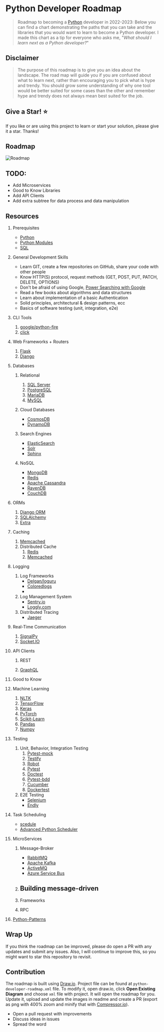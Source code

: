 # Python Developer Roadmap

> Roadmap to becoming a [Python](https://www.python.org/) developer in 2022-2023:
> Below you can find a chart demonstrating the paths that you can take and the libraries that you would want to learn to become a Python developer. I made this chart as a tip for everyone who asks me, "_What should I learn next as a Python developer?_"

## Disclaimer

> The purpose of this roadmap is to give you an idea about the landscape. The road map will guide you if you are confused about what to learn next, rather than encouraging you to pick what is hype and trendy. You should grow some understanding of why one tool would be better suited for some cases than the other and remember hype and trendy does not always mean best suited for the job.

## Give a Star! :star:

If you like or are using this project to learn or start your solution, please give it a star. Thanks!

## Roadmap

![Roadmap](./python-developer-roadmap.png)

## TODO:

- Add Microservices
- Good to Know Libraries
- Add API Clients
- Add extra subtree for data process and data manipulation

## Resources

1. Prerequisites

   - [Python](https://docs.python.org/3/tutorial/index.html)
   - [Python Modules](https://docs.python.org/3/tutorial/modules.html)
   - [SQL](https://www.w3schools.com/sql/default.asp)

2. General Development Skills

   - Learn GIT, create a few repositories on GitHub, share your code with other people
   - Know HTTP(S) protocol, request methods (GET, POST, PUT, PATCH, DELETE, OPTIONS)
   - Don't be afraid of using Google, [Power Searching with Google](http://www.powersearchingwithgoogle.com/)
   - Read a few books about algorithms and data structures
   - Learn about implementation of a basic Authentication
   - Solid principles, architectural & design patterns, ecc
   - Basics of software testing (unit, integration, e2e)

3. CLI Tools

   1. [google/python-fire](https://github.com/google/python-fire)
   2. [click](https://click.palletsprojects.com/en/8.0.x/)

4. Web Frameworks + Routers

   1. [Flask](https://flask.palletsprojects.com/en/2.0.x/)
   2. [Django](https://www.djangoproject.com/)

5. Databases

   1. Relational

      1. [SQL Server](https://www.microsoft.com/en-us/sql-server/sql-server-2017)
      2. [PostgreSQL](https://www.postgresql.org/)
      3. [MariaDB](https://mariadb.org/)
      4. [MySQL](https://www.mysql.com/)

   2. Cloud Databases
      - [CosmosDB](https://docs.microsoft.com/en-us/azure/cosmos-db)
      - [DynamoDB](https://aws.amazon.com/dynamodb/)
   3. Search Engines
      - [ElasticSearch](https://www.elastic.co/)
      - [Solr](http://lucene.apache.org/solr/)
      - [Sphinx](http://sphinxsearch.com/)
   4. NoSQL
      - [MongoDB](https://www.mongodb.com/)
      - [Redis](https://redis.io/)
      - [Apache Cassandra](http://cassandra.apache.org/)
      - [RavenDB](https://github.com/ravendb/ravendb)
      - [CouchDB](http://couchdb.apache.org/)

6. ORMs

   1. [Django ORM](https://docs.djangoproject.com/en/3.2/topics/db/queries/)
   2. [SQLAlchemy](https://www.sqlalchemy.org/)
   3. [Extra](https://www.fullstackpython.com/object-relational-mappers-orms.html)

7. Caching

   1. [Memcached](https://pypi.org/project/python-memcached/)
   2. Distributed Cache
      1. [Redis](https://github.com/redis/redis-py)
      2. [Memcached](https://pypi.org/project/python-memcached/)

8. Logging

   1. Log Frameworks
      - [Delgan/loguru](https://github.com/Delgan/loguru)
      - [Coloredlogs](https://github.com/xolox/python-coloredlogs)
      -
   2. Log Management System
      - [Sentry.io](http://sentry.io)
      - [Loggly.com](https://loggly.com)
   3. Distributed Tracing
      - [Jaeger](https://www.jaegertracing.io/)

9. Real-Time Communication

   1. [SignalPy](https://pypi.org/project/SignalPy/)
   2. [Socket.IO](https://python-socketio.readthedocs.io/en/latest/)

10. API Clients

    1. REST

    2. [GraphQL](https://graphql.org/)

11. Good to Know

12. Machine Learning

    1. [NLTK](https://www.nltk.org/)
    2. [TensorFlow](https://www.tensorflow.org/)
    3. [Keras](https://keras.io/)
    4. [PyTorch](https://pytorch.org/)
    5. [Scikit-Learn](https://scikit-learn.org/)
    6. [Pandas](https://pandas.pydata.org/)
    7. [Numpy](https://numpy.org/)

13. Testing

    1. Unit, Behavior, Integration Testing
       1. [Pytest-mock](https://pypi.org/project/pytest-mock/)
       2. [Testify](https://github.com/stretchr/testify)
       3. [Robot](https://robotframework.org/#/)
       4. [Pytest](https://docs.pytest.org/en/6.2.x/)
       5. [Doctest](https://docs.python.org/3/library/doctest.html)
       6. [Pytest-bdd](https://docs.pytest.org/en/6.2.x/)
       7. [Cucumber](https://cucumber.io/docs/installation/python/)
       8. [Dockertest](https://github.com/ory/dockertest)
    2. E2E Testing
       - [Selenium](https://github.com/tebeka/selenium)
       - [Endly](https://github.com/viant/endly)

14. Task Scheduling

    - [scedule](https://schedule.readthedocs.io/en/stable/)
    - [Advanced Python Scheduler](https://apscheduler.readthedocs.io/en/3.x/)

15. MicroServices

    1. Message-Broker
       - [RabbitMQ](https://www.rabbitmq.com/tutorials/tutorial-one-go.html)
       - [Apache Kafka](https://kafka.apache.org/)
       - [ActiveMQ](https://github.com/apache/activemq)
       - [Azure Service Bus](https://docs.microsoft.com/en-us/azure/service-bus-messaging/service-bus-messaging-overview)
    2. ## Building message-driven
    3. Frameworks

    4. RPC

16. [Python-Patterns](https://refactoring.guru/design-patterns)

## Wrap Up

If you think the roadmap can be improved, please do open a PR with any updates and submit any issues. Also, I will continue to improve this, so you might want to star this repository to revisit.

## Contribution

The roadmap is built using [Draw.io](https://www.draw.io/). Project file can be found at `python-developer-roadmap.xml` file. To modify it, open draw.io, click **Open Existing Diagram** and choose `xml` file with project. It will open the roadmap for you. Update it, upload and update the images in readme and create a PR (export as png with 400% zoom and minify that with [Compressor.io](https://compressor.io/compress)).

- Open a pull request with improvements
- Discuss ideas in issues
- Spread the word
